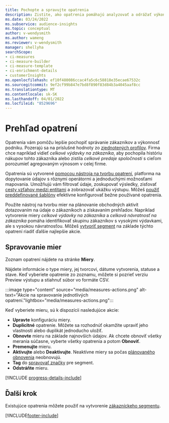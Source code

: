 ```yaml
---
title: Pochopte a spravujte opatrenia
description: Zistite, ako opatrenia pomáhajú analyzovať a odrážať výkonnosť vášho podnikania.
ms.date: 03/24/2022
ms.subservice: audience-insights
ms.topic: conceptual
author: v-wendysmith
ms.author: wameng
ms.reviewer: v-wendysmith
manager: shellyha
searchScope:
- ci-measures
- ci-measure-builder
- ci-measure-template
- ci-enrichment-details
- customerInsights
ms.openlocfilehash: ef10f480086ccac4fa5c6c58818e35ecae67532c
ms.sourcegitcommit: 9ef2cf99b847e7bd8f890f83d84b3a4045aaf8cc
ms.translationtype: MT
ms.contentlocale: sk-SK
ms.lasthandoff: 04/01/2022
ms.locfileid: "8529696"
---
```

# <a name="measures-overview"></a>Prehľad opatrení

Opatrenia vám pomôžu lepšie pochopiť správanie zákazníkov a výkonnosť podniku. Pozerajú sa na príslušné hodnoty zo [zjednotených profilov](data-unification.md). Firma chce napríklad vidieť *celkové výdavky na zákazníka*, aby pochopila históriu nákupov tohto zákazníka alebo zistila *celkové predaje spoločnosti* s cieľom porozumieť agregovaným výnosom v celej firme.  

Opatrenia sú vytvorené [pomocou nástroja na tvorbu opatrení](measure-builder.md), platforma na dopytovanie údajov s rôznymi operátormi a jednoduchými možnosťami mapovania. Umožňujú vám filtrovať údaje, zoskupovať výsledky, zisťovať [cesty vzťahov medzi entitami](relationships.md) a zobrazovať ukážku výstupu. Môžeš [použiť preddefinované šablóny](measure-templates.md) efektívne konfigurovať bežne používané opatrenia.

Použite nástroj na tvorbu mier na plánovanie obchodných aktivít dotazovaním na údaje o zákazníkoch a získavaním prehľadov. Napríklad vytvorenie miery *celkové výdavky na zákazníka* a *celková návratnosť na zákazníka* pomáha identifikovať skupinu zákazníkov s vysokými výdavkami, ale s vysokou návratnosťou. Môžeš [vytvoriť segment](segments.md) na základe týchto opatrení riadiť ďalšie najlepšie akcie.

## <a name="manage-your-measures"></a>Spravovanie mier

Zoznam opatrení nájdete na stránke **Miery**.

Nájdete informácie o type miery, jej tvorcovi, dátume vytvorenia, statuse a stave. Keď vyberiete opatrenie zo zoznamu, môžete si pozrieť verziu Preview výstupu a stiahnuť súbor vo formáte CSV.

:::image type="content" source="media/measures-actions.png" alt-text="Akcie na spravovanie jednotlivých opatrení."lightbox="media/measures-actions.png":::

Keď vyberiete mieru, sú k dispozícii nasledujúce akcie:

- **Upravte** konfiguráciu miery.
- **Duplicitné** opatrenie. Môžete sa rozhodnúť okamžite upraviť jeho vlastnosti alebo duplikát jednoducho uložiť.
- **Obnovte** mieru na základe najnovších údajov. Ak chcete obnoviť všetky merania súčasne, vyberte všetky opatrenia a potom **Obnoviť**.
- **Premenujte** mieru.
- **Aktivujte** alebo **Deaktivujte**. Neaktívne miery sa počas [plánovaného obnovenia](system.md#schedule-tab) neobnovujú.
- **Tag** do [spravovať značky](work-with-tags-columns.md#manage-tags) pre segment.
- **Odstráňte** mieru.

[!INCLUDE [progress-details-include](../includes/progress-details-pane.md)]

## <a name="next-step"></a>Ďalší krok

Existujúce opatrenia môžete použiť na vytvorenie [zákazníckeho segmentu](segments.md).

[!INCLUDE[footer-include](../includes/footer-banner.md)]
